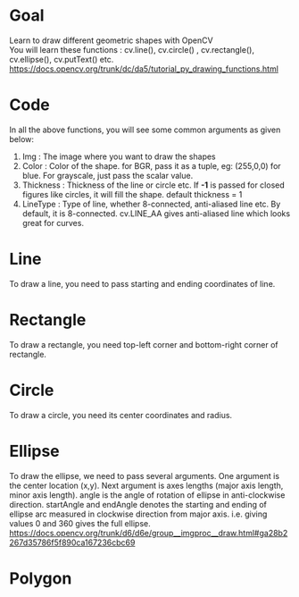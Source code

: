 # Goal    
Learn to draw different geometric shapes with OpenCV   
You will learn these functions : cv.line(), cv.circle() , cv.rectangle(), cv.ellipse(), cv.putText() etc.   
https://docs.opencv.org/trunk/dc/da5/tutorial_py_drawing_functions.html  


# Code
In all the above functions, you will see some common arguments as given below:  

1. Img : The image where you want to draw the shapes  
2. Color : Color of the shape. for BGR, pass it as a tuple, eg: (255,0,0) for blue. For grayscale, just pass the scalar value.  
3. Thickness : Thickness of the line or circle etc. If **-1** is passed for closed figures like circles, it will fill the shape. default thickness = 1  
4. LineType : Type of line, whether 8-connected, anti-aliased line etc. By default, it is 8-connected. cv.LINE_AA gives anti-aliased line which looks great for curves.  

# Line
To draw a line, you need to pass starting and ending coordinates of line.  

# Rectangle
To draw a rectangle, you need top-left corner and bottom-right corner of rectangle.   

# Circle
To draw a circle, you need its center coordinates and radius.   

# Ellipse
To draw the ellipse, we need to pass several arguments. One argument is the center location (x,y). Next argument is axes lengths (major axis length, minor axis length). angle is the angle of rotation of ellipse in anti-clockwise direction. startAngle and endAngle denotes the starting and ending of ellipse arc measured in clockwise direction from major axis. i.e. giving values 0 and 360 gives the full ellipse.   
https://docs.opencv.org/trunk/d6/d6e/group__imgproc__draw.html#ga28b2267d35786f5f890ca167236cbc69  

# Polygon

